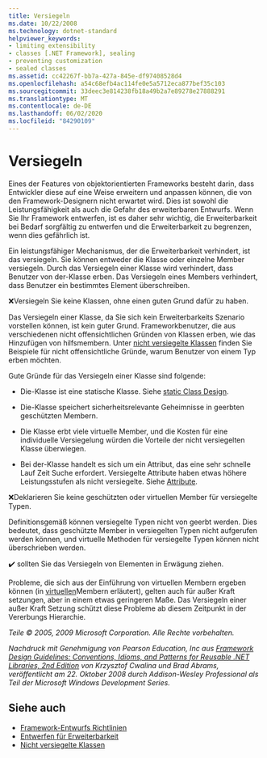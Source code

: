 ```yaml
---
title: Versiegeln
ms.date: 10/22/2008
ms.technology: dotnet-standard
helpviewer_keywords:
- limiting extensibility
- classes [.NET Framework], sealing
- preventing customization
- sealed classes
ms.assetid: cc42267f-bb7a-427a-845e-df97408528d4
ms.openlocfilehash: a54c68efb4ac114fe0e5a5712eca877bef35c103
ms.sourcegitcommit: 33deec3e814238fb18a49b2a7e89278e27888291
ms.translationtype: MT
ms.contentlocale: de-DE
ms.lasthandoff: 06/02/2020
ms.locfileid: "84290109"
---
```

# <a name="sealing"></a>Versiegeln
Eines der Features von objektorientierten Frameworks besteht darin, dass Entwickler diese auf eine Weise erweitern und anpassen können, die von den Framework-Designern nicht erwartet wird. Dies ist sowohl die Leistungsfähigkeit als auch die Gefahr des erweiterbaren Entwurfs. Wenn Sie Ihr Framework entwerfen, ist es daher sehr wichtig, die Erweiterbarkeit bei Bedarf sorgfältig zu entwerfen und die Erweiterbarkeit zu begrenzen, wenn dies gefährlich ist.

 Ein leistungsfähiger Mechanismus, der die Erweiterbarkeit verhindert, ist das versiegeln. Sie können entweder die Klasse oder einzelne Member versiegeln. Durch das Versiegeln einer Klasse wird verhindert, dass Benutzer von der-Klasse erben. Das Versiegeln eines Members verhindert, dass Benutzer ein bestimmtes Element überschreiben.

 ❌Versiegeln Sie keine Klassen, ohne einen guten Grund dafür zu haben.

 Das Versiegeln einer Klasse, da Sie sich kein Erweiterbarkeits Szenario vorstellen können, ist kein guter Grund. Frameworkbenutzer, die aus verschiedenen nicht offensichtlichen Gründen von Klassen erben, wie das Hinzufügen von hilfsmembern. Unter [nicht versiegelte Klassen](unsealed-classes.md) finden Sie Beispiele für nicht offensichtliche Gründe, warum Benutzer von einem Typ erben möchten.

 Gute Gründe für das Versiegeln einer Klasse sind folgende:

- Die-Klasse ist eine statische Klasse. Siehe [static Class Design](static-class.md).

- Die-Klasse speichert sicherheitsrelevante Geheimnisse in geerbten geschützten Membern.

- Die Klasse erbt viele virtuelle Member, und die Kosten für eine individuelle Versiegelung würden die Vorteile der nicht versiegelten Klasse überwiegen.

- Bei der-Klasse handelt es sich um ein Attribut, das eine sehr schnelle Lauf Zeit Suche erfordert. Versiegelte Attribute haben etwas höhere Leistungsstufen als nicht versiegelte. Siehe [Attribute](attributes.md).

 ❌Deklarieren Sie keine geschützten oder virtuellen Member für versiegelte Typen.

 Definitionsgemäß können versiegelte Typen nicht von geerbt werden. Dies bedeutet, dass geschützte Member in versiegelten Typen nicht aufgerufen werden können, und virtuelle Methoden für versiegelte Typen können nicht überschrieben werden.

 ✔️ sollten Sie das Versiegeln von Elementen in Erwägung ziehen.

 Probleme, die sich aus der Einführung von virtuellen Membern ergeben können (in [virtuellen](virtual-members.md)Membern erläutert), gelten auch für außer Kraft setzungen, aber in einem etwas geringeren Maße. Das Versiegeln einer außer Kraft Setzung schützt diese Probleme ab diesem Zeitpunkt in der Vererbungs Hierarchie.

 *Teile © 2005, 2009 Microsoft Corporation. Alle Rechte vorbehalten.*

 *Nachdruck mit Genehmigung von Pearson Education, Inc aus [Framework Design Guidelines: Conventions, Idioms, and Patterns for Reusable .NET Libraries, 2nd Edition](https://www.informit.com/store/framework-design-guidelines-conventions-idioms-and-9780321545619) von Krzysztof Cwalina und Brad Abrams, veröffentlicht am 22. Oktober 2008 durch Addison-Wesley Professional als Teil der Microsoft Windows Development Series.*

## <a name="see-also"></a>Siehe auch

- [Framework-Entwurfs Richtlinien](index.md)
- [Entwerfen für Erweiterbarkeit](designing-for-extensibility.md)
- [Nicht versiegelte Klassen](unsealed-classes.md)

